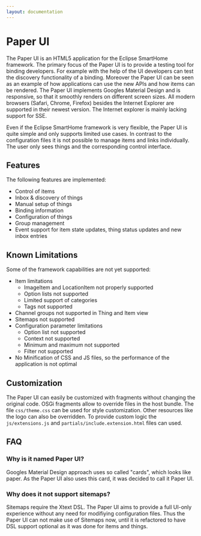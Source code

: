 ```yaml
---
layout: documentation
---
```


# Paper UI 

The Paper UI is an HTML5 application for the Eclipse SmartHome framework. The primary focus of the Paper UI is to provide a testing tool for binding developers. For example with the help of the UI developers can test the discovery functionality of a binding. Moreover the Paper UI can be seen as an example of how applications can use the new APIs and how items can be rendered. The Paper UI implements Googles Material Design and is responsive, so that it smoothly renders on different screen sizes. All modern browsers (Safari, Chrome, Firefox) besides the Internet Explorer are supported in their newest version. The Internet explorer is mainly lacking support for SSE.

Even if the Eclipse SmartHome framework is very flexible, the Paper UI is quite simple and only supports limited use cases. In contrast to the configuration files it is not possible to manage items and links individually. The user only sees things and the corresponding control interface.  

## Features

The following features are implemented:

* Control of items	 
* Inbox & discovery of things
* Manual setup of things
* Binding information
* Configuration of things
* Group management
* Event support for item state updates, thing status updates and new inbox entries

## Known Limitations

Some of the framework capabilities are not yet supported:

* Item limitations
    * ImageItem and LocationItem not properly supported
    * Option lists not supported
    * Limited support of categories
    * Tags not supported 
* Channel groups not supported in Thing and Item view
* Sitemaps not supported
* Configuration parameter limitations
    * Option list not supported
    * Context not supported
    * Minimum and maximum not supported
    * Filter not supported
* No Minification of CSS and JS files, so the performance of the application is not optimal

## Customization

The Paper UI can easily be customized with fragments without changing the original code. OSGi fragments allow to override files in the host bundle. The file `css/theme.css` can be used for style customization. Other resources like the logo can also be overridden. To provide custom logic the `js/extensions.js` and `partials/include.extension.html` files can used.
 
## FAQ
 
### Why is it named Paper UI?
 
Googles Material Design approach uses so called "cards", which looks like paper. As the Paper UI also uses this card, it was decided to call it Paper UI.

### Why does it not support sitemaps?
 
Sitemaps require the Xtext DSL. The Paper UI aims to provide a full UI-only experience without any need for modifiying configuration files. Thus the Paper UI can not make use of Sitemaps now, until it is refactored to have DSL support optional as it was done for items and things.